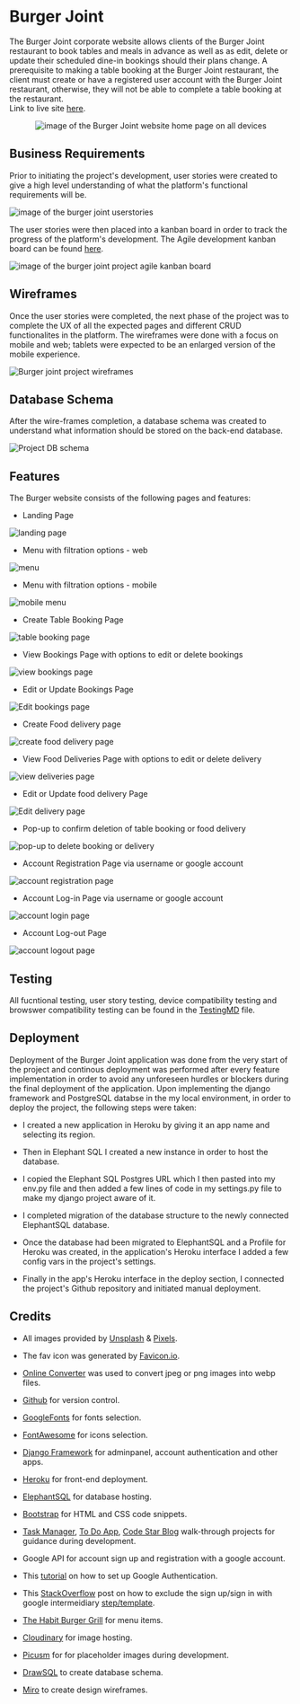 # Burger Joint 
The Burger Joint corporate website allows clients of the Burger Joint restaurant to book tables and meals in advance as well as as edit, delete or update their scheduled dine-in bookings should their plans change.  A prerequisite to making a table booking at the Burger Joint restaurant, the client must create or have a registered user account with the Burger Joint restaurant, otherwise, they will not be able to complete a table booking at the restaurant.   
Link to live site [here](https://burger-joint-286ef76e4359.herokuapp.com/).
<p align="center">
<img src="https://res.cloudinary.com/dugcwv1mf/image/upload/v1698498511/Project%204/Screenshot_2023-10-28_at_2.07.02_PM_suhxrn.png" width="auto" height="auto" alt="image of the Burger Joint website home page on all devices"></p>

## Business Requirements
Prior to initiating the project's development, user stories were created to give a high level understanding of what the platform's functional requirements will be. 

<img src="https://res.cloudinary.com/dugcwv1mf/image/upload/v1698577639/Project%204/Screenshot_2023-10-29_at_11.02.11_AM_yo6fj2.png" width="auto" height="auto" alt="image of the burger joint userstories">

The user stories were then placed into a kanban board in order to track the progress of the platform's development.  The Agile development kanban board can be found [here](https://github.com/users/Xalil404/projects/3/views/1).

<img src="https://res.cloudinary.com/dugcwv1mf/image/upload/v1698498639/Project%204/Screenshot_2023-10-28_at_2.10.19_PM_r5wtpl.png" width="auto" height="auto" alt="image of the burger joint project agile kanban board">

## Wireframes
Once the user stories were completed, the next phase of the project was to complete the UX of all the expected pages and different CRUD functionalites in the platform.  The wireframes were done with a focus on mobile and web; tablets were expected to be an enlarged version of the mobile experience. 

<img src="https://res.cloudinary.com/dugcwv1mf/image/upload/v1698500773/Project%204/Screenshot_2023-10-28_at_2.45.41_PM_smntxv.png" width="auto" height="auto" alt="Burger joint project wireframes"> 

## Database Schema
After the wire-frames completion, a database schema was created to understand what information should be stored on the back-end database.

<img src="https://res.cloudinary.com/dugcwv1mf/image/upload/v1698509403/Project%204/Screenshot_2023-10-28_at_5.09.28_PM_zxwb9c.png" width="auto" height="auto" alt="Project DB schema"> 

## Features 
The Burger website consists of the following pages and features:

* Landing Page

<img src="https://res.cloudinary.com/dugcwv1mf/image/upload/v1698502222/Project%204/Screenshot_2023-10-28_at_3.09.48_PM_ggu4lo.png" width="auto" height="auto" alt="landing page"> 

* Menu with filtration options - web

<img src="https://res.cloudinary.com/dugcwv1mf/image/upload/v1698502324/Project%204/Screenshot_2023-10-28_at_3.11.45_PM_gd6kkp.png" width="auto" height="auto" alt="menu"> 

* Menu with filtration options - mobile

<img src="https://res.cloudinary.com/dugcwv1mf/image/upload/v1698494676/Project%204/Screenshot_2023-10-28_at_1.04.15_PM_ciaoig.png" width="auto" height="auto" alt="mobile menu"> 

* Create Table Booking Page

<img src="https://res.cloudinary.com/dugcwv1mf/image/upload/v1698495264/Project%204/Screenshot_2023-10-28_at_1.14.01_PM_faby1v.png" width="auto" height="auto" alt="table booking page"> 

* View Bookings Page with options to edit or delete bookings

<img src="https://res.cloudinary.com/dugcwv1mf/image/upload/v1698495450/Project%204/Screenshot_2023-10-28_at_1.17.11_PM_coc7bh.png" width="auto" height="auto" alt="view bookings page"> 

* Edit or Update Bookings Page

<img src="https://res.cloudinary.com/dugcwv1mf/image/upload/v1698495521/Project%204/Screenshot_2023-10-28_at_1.18.22_PM_fdrent.png" width="auto" height="auto" alt="Edit bookings page"> 

* Create Food delivery page 

<img src="https://res.cloudinary.com/dugcwv1mf/image/upload/v1698496841/Project%204/Screenshot_2023-10-28_at_1.40.22_PM_w763aj.png" width="auto" height="auto" alt="create food delivery page"> 

* View Food Deliveries Page with options to edit or delete delivery

<img src="https://res.cloudinary.com/dugcwv1mf/image/upload/v1698496972/Project%204/Screenshot_2023-10-28_at_1.42.33_PM_zknun1.png" width="auto" height="auto" alt="view deliveries page"> 

* Edit or Update food delivery Page

<img src="https://res.cloudinary.com/dugcwv1mf/image/upload/v1698497025/Project%204/Screenshot_2023-10-28_at_1.43.26_PM_ehx2kh.png" width="auto" height="auto" alt="Edit delivery page"> 

* Pop-up to confirm deletion of table booking or food delivery

<img src="https://res.cloudinary.com/dugcwv1mf/image/upload/v1698497117/Project%204/Screenshot_2023-10-28_at_1.44.58_PM_b725no.png" width="auto" height="auto" alt="pop-up to delete booking or delivery"> 

* Account Registration Page via username or google account

<img src="https://res.cloudinary.com/dugcwv1mf/image/upload/v1698577815/Project%204/Screenshot_2023-10-29_at_11.09.33_AM_jwufbd.png" width="auto" height="auto" alt="account registration page"> 

* Account Log-in Page via username or google account

<img src="https://res.cloudinary.com/dugcwv1mf/image/upload/v1698577855/Project%204/Screenshot_2023-10-29_at_11.10.36_AM_k5yv8v.png" width="auto" height="auto" alt="account login page"> 

* Account Log-out Page

<img src="https://res.cloudinary.com/dugcwv1mf/image/upload/v1698495701/Project%204/Screenshot_2023-10-28_at_1.21.22_PM_hptvnc.png" width="auto" height="auto" alt="account logout page"> 

## Testing
All fucntional testing, user story testing, device compatibility testing and browswer compatibility testing can be found in the [TestingMD](https://github.com/Xalil404/burgerjoint/blob/main/TESTING.md) file.

## Deployment

Deployment of the Burger Joint application was done from the very start of the project and continous deployment was performed after every feature implementation in order to avoid any unforeseen hurdles or blockers during the final deployment of the application. Upon implementing the django framework and PostgreSQL databse in the my local environment, in order to deploy the project, the following steps were taken:

* I created a new application in Heroku by giving it an app name and selecting its region.

* Then in Elephant SQL I created a new instance in order to host the database. 

* I copied the Elephant SQL Postgres URL which I then pasted into my env.py file and then added a few lines of code in my settings.py file to make my django project aware of it.

* I completed migration of the database structure to the newly connected ElephantSQL database.

* Once the database had been migrated to ElephantSQL and a Profile for Heroku was created, in the application's Heroku interface I added a few config vars in the project's settings.

* Finally in the app's Heroku interface in the deploy section, I connected the project's Github repository and initiated manual deployment.

## Credits
* All images provided by [Unsplash](https://unsplash.com/) & [Pixels](https://www.pexels.com/).

* The fav icon was generated by [Favicon.io](https://favicon.io/).

* [Online Converter](https://www.online-convert.com/) was used to convert jpeg or png images into webp files.

* [Github](https://github.com/) for version control.

* [GoogleFonts](https://fonts.google.com/) for fonts selection.

* [FontAwesome](https://fontawesome.com/) for icons selection.

* [Django Framework](https://www.djangoproject.com/) for adminpanel, account authentication and other apps.

* [Heroku](https://www.heroku.com/) for front-end deployment.

* [ElephantSQL](https://www.elephantsql.com/) for database hosting. 

* [Bootstrap](https://getbootstrap.com/) for HTML and CSS code snippets.

* [Task Manager](https://zadachamanager-d3722b3cb1b7.herokuapp.com/), [To Do App](https://todoprilozheniya-b8e10f9f2dc1.herokuapp.com/), [Code Star Blog](https://helloblog-eb1bdbb756c3.herokuapp.com/) walk-through projects for guidance during development. 

* Google API for account sign up and registration  with a google account.

* This [tutorial](https://www.youtube.com/watch?v=56w8p0goIfs) on how to set up Google Authentication.

* This [StackOverflow](https://stackoverflow.com/questions/70873098/login-with-google-redairecting-on-conformation-page-to-continue-django) post on how to exclude the sign up/sign in with google intermeidiary [step/template](https://gyazo.com/afbbdbf822579d00e0b7ad4cbb5fa121). 

* [The Habit Burger Grill](https://www.habitburger.com/) for menu items. 

* [Cloudinary](https://cloudinary.com/) for image hosting. 

* [Picusm](https://picsum.photos/) for for placeholder images during development. 

* [DrawSQL](https://drawsql.app/) to create database schema.

* [Miro](https://miro.com/) to create design wireframes.
